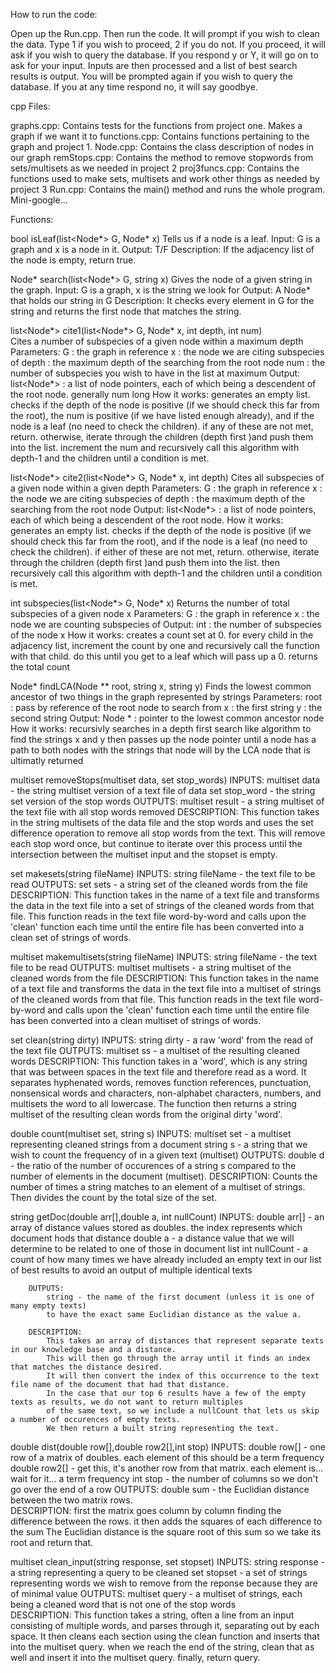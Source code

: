 How to run the code:

Open up the Run.cpp. Then run the code. It will prompt if you wish to clean the data. Type 1 if you wish to proceed, 2 if you do not.
If you proceed, it will ask if you wish to query the database. If you respond y or Y, it will go on to ask for your input.
Inputs are then processed and a list of best search results is output. You will be prompted again if you wish to query the database.
If you at any time respond no, it will say goodbye.

cpp Files:

graphs.cpp: Contains tests for the functions from project one. Makes a graph if we want it to
functions.cpp: Contains functions pertaining to the graph and project 1.
Node.cpp: Contains the class description of nodes in our graph
remStops.cpp: Contains the method to remove stopwords from sets/multisets as we needed in project 2
proj3funcs.cpp: Contains the functions used to make sets, multisets and work other things as needed by project 3
Run.cpp: Contains the main() method and runs the whole program. Mini-google...

Functions:

bool isLeaf(list<Node*> G, Node* x)
    Tells us if a node is a leaf.
    Input: G is a graph and x is a node in it.
    Output: T/F
    Description: If the adjacency list of the node is empty, return true.

Node* search(list<Node*> G, string x)
    Gives the node of a given string in the graph.
    Input: G is a graph, x is the string we look for
    Output: A Node* that holds our string in G
    Description: It checks every element in G for the string and returns the first node that matches the string.

list<Node*> cite1(list<Node*> G, Node* x, int depth, int num)  
    Cites a number of subspecies of a given node within a maximum depth
    Parameters:
        G       : the graph in reference 
        x       : the node we are citing subspecies of 
        depth   : the maximum depth of the searching from the root node
        num     : the number of subspecies you wish to have in the list at maximum
    Output:
        list<Node*> : a list of node pointers, each of which being a descendent of the root node. generally num long
    How it works:
        generates an empty list. checks if the depth of the node is positive (if we should check this far from the root), 
        the num is positive (if we have listed enough already), and if the node is a leaf (no need to check the children).
        if any of these are not met, return. otherwise, iterate through the children (depth first )and push them into the list. 
        increment the num and recursively call this algorithm with depth-1 and the children until a condition is met.
        
list<Node*> cite2(list<Node*> G, Node* x, int depth)
    Cites all subspecies of a given node within a given depth
    Parameters:
        G       : the graph in reference 
        x       : the node we are citing subspecies of 
        depth   : the maximum depth of the searching from the root node
    Output:
        list<Node*> : a list of node pointers, each of which being a descendent of the root node.
    How it works:
        generates an empty list. checks if the depth of the node is positive (if we should check this far from the root), 
        and if the node is a leaf (no need to check the children). if either of these are not met, return. 
        otherwise, iterate through the children (depth first )and push them into the list. then 
        recursively call this algorithm with depth-1 and the children until a condition is met.
    
int subspecies(list<Node*> G, Node* x)
    Returns the number of total subspecies of a given node x
    Parameters:
        G       : the graph in reference 
        x       : the node we are counting subspecies of 
    Output:
        int : the number of subspecies of the node x 
    How it works:
        creates a count set at 0. for every child in the adjacency list, increment the count by one
        and recursively call the function with that child. do this until you get to a leaf which will 
        pass up a 0. returns the total count
    
Node* findLCA(Node ** root, string x, string y)
    Finds the lowest common ancestor of two things in the graph represented by strings
    Parameters:
        root   : pass by reference of the root node to search from
        x      : the first string
        y      : the second string
    Output:
        Node * : pointer to the lowest common ancestor node
    How it works:
        recursivly searches in a depth first search like algorithm to find the strings x and y
        then passes up the node pointer until a node has a path to both nodes with the strings
        that node will by the LCA node that is ultimatly returned
    
    
multiset<string> removeStops(multiset<string> data, set<string> stop_words)
    INPUTS:
        multiset<string> data - the string multiset version of a text file of data
        set<string> stop_word - the string set version of the stop words
    OUTPUTS:
        multiset<string> result - a string multiset of the text file with all stop words removed 
    DESCRIPTION:
        This function takes in the string multisets of the data file and the stop words
        and uses the set difference operation to remove all stop words from the text.
        This will remove each stop word once, but continue to iterate over this process
        until the intersection between the multiset input and the stopset is empty.
            
set<string> makesets(string fileName)
        INPUTS:
            string fileName - the text file to be read
        OUTPUTS:
            set<string> sets - a string set of the cleaned words from the file 
        DESCRIPTION:
            This function takes in the name of a text file and transforms the
            data in the text file into a set of strings of the cleaned words 
            from that file. This function reads in the text file word-by-word
            and calls upon the 'clean' function each time until the entire file
            has been converted into a clean set of strings of words.
            
multiset<string> makemultisets(string fileName)
        INPUTS:
            string fileName - the text file to be read
        OUTPUTS:
            multiset<string> multisets - a string multiset of the cleaned words from the file 
        DESCRIPTION:
            This function takes in the name of a text file and transforms the
            data in the text file into a multiset of strings of the cleaned words 
            from that file. This function reads in the text file word-by-word
            and calls upon the 'clean' function each time until the entire file
            has been converted into a clean multiset of strings of words.
            
set<string> clean(string dirty) 
        INPUTS:
            string dirty - a raw 'word' from the read of the text file
        OUTPUTS:
            multiset<string> ss - a multiset of the resulting cleaned words 
        DESCRIPTION:
            This function takes in a 'word', which is any string that was between
            spaces in the text file and therefore read as a word. It separates
            hyphenated words, removes function references, punctuation, nonsensical
            words and characters, non-alphabet characters, numbers, and multisets the
            word to all lowercase. The function then returns a string multiset of the
            resulting clean words from the original dirty 'word'. 
            
double count(multiset<string> set, string s)
        INPUTS:
        multiset<string> set - a multiset representing cleaned strings from a document
        string s - a string that we wish to count the frequency of in a given text (multiset)
        OUTPUTS:
        double d - the ratio of the number of occurences of a string s compared to the number of elements in the
        document (multiset).
        DESCRIPTION:
        Counts the number of times a string matches to an element of a multiset of strings. Then divides the count by the total size of the set.
        
string getDoc(double arr[],double a, int nullCount)
        INPUTS:
            double arr[] - an array of distance values stored as doubles. the index represents which document hods that distance
            double a - a distance value that we will determine to be related to one of those in document list
            int nullCount - a count of how many times we have already included an empty text in our list of best results
            to avoid an output of multiple identical texts
            
        OUTPUTS:
            string - the name of the first document (unless it is one of many empty texts) 
            to have the exact same Euclidian distance as the value a.
            
        DESCRIPTION:
            This takes an array of distances that represent separate texts in our knowledge base and a distance.
            This will then go through the array until it finds an index that matches the distance desired. 
            It will then convert the index of this occurrence to the text file name of the document that had that distance.
            In the case that our top 6 results have a few of the empty texts as results, we do not want to return multiples
            of the same text, so we include a nullCount that lets us skip a number of occurences of empty texts.
            We then return a built string representing the text.
             
double dist(double row[],double row2[],int stop)
        INPUTS:
        double row[] - one row of a matrix of doubles. each element of this should be a term frequency
        double row2[] - get this, it's another row from that matrix. each element is... wait for it... a term frequency
        int stop - the number of columns so we don't go over the end of a row
        OUTPUTS:
        double sum - the Euclidian distance between the two matrix rows.     
        DESCRIPTION:
        first the matrix goes column by column finding the difference between the rows.
        it then adds the squares of each difference to the sum
        The Euclidian distance is the square root of this sum so we take its root and return that.

multiset<string> clean_input(string response, set<string> stopset)
        INPUTS:
        string response - a string representing a query to be cleaned
        set<string> stopset - a set of strings representing words we wish to remove from the reponse because they are of minimal value
        OUTPUTS:
        multiset<string> query - a multiset of strings, each being a cleaned word that is not one of the stop words    
        DESCRIPTION:
        This function takes a string, often a line from an input consisting of multiple words, and parses
        through it, separating out by each space. It then cleans each section using the clean function
        and inserts that into the multiset query. when we reach the end of the string, clean that as well
        and insert it into the multiset query. finally, return query.
             